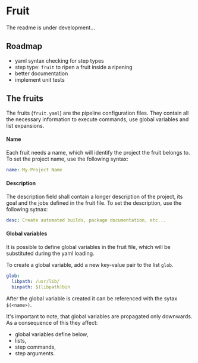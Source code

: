# Fruit

The readme is under development...

## Roadmap

- yaml syntax checking for step types
- step type: `fruit` to ripen a fruit inside a ripening
- better documentation
- implement unit tests


## The fruits

The fruits (`fruit.yaml`) are the pipeline configuration files. They contain all the
necessary information to execute commands, use global variables and list expansions.

#### Name

Each fruit needs a name, which will identify the project the fruit belongs to.
To set the project name, use the following syntax:

```yaml
name: My Project Name
```

#### Description

The description field shall contain a longer description of the project, its goal
and the jobs defined in the fruit file. To set the description, use the following sytnax:

```yaml
desc: Create automated builds, package documentation, etc...
```

#### Global variables

It is possible to define global variables in the fruit file, which will be substituted during the yaml loading.

To create a global variable, add a new key-value pair to the list `glob`.

```yaml
glob:
  libpath: /usr/lib/
  binpath: $(libpath)bin
```

After the global variable is created it can be referenced with the sytax `$(<name>)`.

It's important to note, that global variables are propagated only downwards. As a consequence of this they affect:

- global variables define below,
- lists,
- step commands,
- step arguments.

